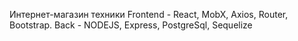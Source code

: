 Интернет-магазин техники
Frontend - React, MobX, Axios, Router, Bootstrap.
Back - NODEJS, Express, PostgreSql, Sequelize
